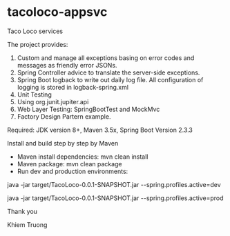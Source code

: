 # tacoloco-appsvc
Taco Loco services

The project provides:

1. Custom and manage all exceptions basing on error codes and messages as friendly error JSONs. 
2. Spring Controller advice to translate the server-side exceptions.
3. Spring Boot logback to write out daily log file. All configuration of logging is stored in logback-spring.xml
4. Unit Testing
5. Using org.junit.jupiter.api
6. Web Layer Testing: SpringBootTest and MockMvc
7. Factory Design Partern example.

Required: JDK version 8+, Maven 3.5x, Spring Boot Version 2.3.3

Install and build step by step by Maven
-	Maven install dependencies: mvn clean install
-	Maven package: mvn clean package
-	Run dev and production environments:

java -jar target/TacoLoco-0.0.1-SNAPSHOT.jar --spring.profiles.active=dev

java -jar target/TacoLoco-0.0.1-SNAPSHOT.jar --spring.profiles.active=prod

Thank you

Khiem Truong
